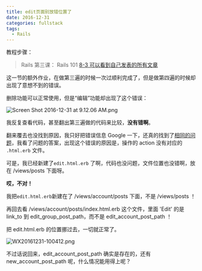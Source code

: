 ```yaml
---
title: edit页面别放错位置了
date: 2016-12-31
categories: fullstack
tags:
  - Rails
---
```


教程步骤：

> Rails 第三课： Rails 101
> [8-3 可以看到自己发表的所有文章](https://fullstack.xinshengdaxue.com/posts/88)

这一节的额外作业，在做第三遍的时候一次过顺利完成了，但是做第四遍的时候却出现了意想不到的错误。

删除功能可以正常使用，但是“编辑”功能却出现了这个错误：

![Screen Shot 2016-12-31 at 9.12.06 AM.png](http://user-image.logdown.io/user/22009/blog/21058/post/1259996/I6aU2S3T8auoTUo9sTBc_Screen%20Shot%202016-12-31%20at%209.12.06%20AM.png)

我反复查看代码，甚至翻出第三遍做的代码来比较，**没有错啊**。

翻来覆去也没找到原因，我只好把错误信息 Google 一下，还真的找到了[相同的问题](http://stackoverflow.com/questions/40009571/missing-a-template-for-this-request-format-and-variant)，我看了问题的答案，出现这个错误的原因是，操作的 action 没有对应的 `.html.erb` 文件。

可是，我已经新建了`edit.html.erb` 了啊，代码也没问题，文件位置也没错啊，放在 /views/posts 下面呀。

**哎，不对！**

我把`edit.html.erb`新建在了 /views/account/posts 下面，不是 /views/posts ！

再回去看 /views/account/posts/index.html.erb 这个文件，里面 'Edit' 的是 link_to 到 edit_group_post_path，而不是 edit_account_post_path ！

把 edit.html.erb 的位置挪过去，一切就正常了。

![WX20161231-100412.png](http://user-image.logdown.io/user/22009/blog/21058/post/1259996/3hknVBs7RW68UBpy28fE_WX20161231-100412.png)

不过话说回来，edit_account_post_path 确实是存在的，还有 new_account_post_path 呢，什么情况能用得上呢？
